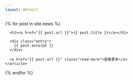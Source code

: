 ```yaml
---
layout: default
---
```


<div class="posts">
  {% for post in site.news %}
    <article class="post">

      <h1><a href="{{ post.url }}">{{ post.title }}</a></h1>

      <div class="entry">
        {{ post.excerpt }}
      </div>

      <a href="{{ post.url }}" class="read-more">查看更多</a>
    </article>
  {% endfor %}
